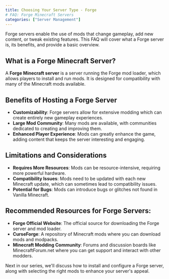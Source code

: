 ```yaml
---
title: Choosing Your Server Type - Forge
# FAQ: Forge Minecraft Servers
categories: ["Server Management"]
---
```


Forge servers enable the use of mods that change gameplay, add new content, or tweak existing features. This FAQ will cover what a Forge server is, its benefits, and provide a basic overview.

## What is a Forge Minecraft Server?

A **Forge Minecraft server** is a server running the Forge mod loader, which allows players to install and run mods. It is designed for compatibility with many of the Minecraft mods available.

## Benefits of Hosting a Forge Server

- **Customizability**: Forge servers allow for extensive modding which can create entirely new gameplay experiences.
- **Large Mod Community**: Many mods are available, with communities dedicated to creating and improving them.
- **Enhanced Player Experience**: Mods can greatly enhance the game, adding content that keeps the server interesting and engaging.

## Limitations and Considerations

- **Requires More Resources**: Mods can be resource-intensive, requiring more powerful hardware.
- **Compatibility Issues**: Mods need to be updated with each new Minecraft update, which can sometimes lead to compatibility issues.
- **Potential for Bugs**: Mods can introduce bugs or glitches not found in Vanilla Minecraft.

## Recommended Resources for Forge Servers:

- **Forge Official Website**: The official source for downloading the Forge server and mod loader.
- **CurseForge**: A repository of Minecraft mods where you can download mods and modpacks.
- **Minecraft Modding Community**: Forums and discussion boards like MinecraftForum.net where you can get support and interact with other modders.

Next in our series, we'll discuss how to install and configure a Forge server, along with selecting the right mods to enhance your server's appeal.
